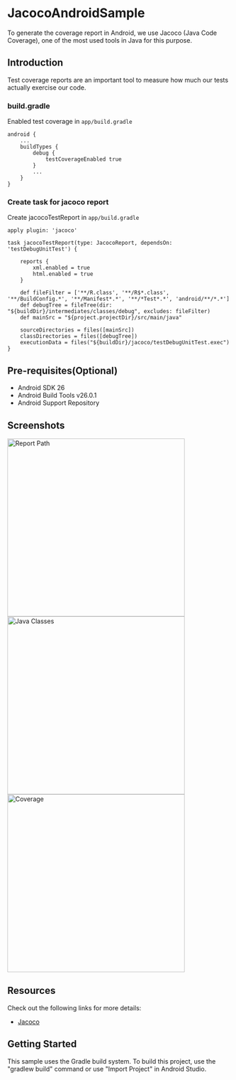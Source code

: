 # JacocoAndroidSample
To generate the coverage report in Android, we use Jacoco (Java Code Coverage), one of the most used tools in Java for this purpose.

Introduction
------------
Test coverage reports are an important tool to measure how much our tests actually exercise our code.


### build.gradle
Enabled test coverage in ```app/build.gradle``` 
```
android {
    ...
    buildTypes {
        debug {
            testCoverageEnabled true
        }
        ...
    }
}
```


### Create task for jacoco report

Create jacocoTestReport in ```app/build.gradle``` 
```
apply plugin: 'jacoco'

task jacocoTestReport(type: JacocoReport, dependsOn: 'testDebugUnitTest') {

    reports {
        xml.enabled = true
        html.enabled = true
    }

    def fileFilter = ['**/R.class', '**/R$*.class', '**/BuildConfig.*', '**/Manifest*.*', '**/*Test*.*', 'android/**/*.*']
    def debugTree = fileTree(dir: "${buildDir}/intermediates/classes/debug", excludes: fileFilter)
    def mainSrc = "${project.projectDir}/src/main/java"

    sourceDirectories = files([mainSrc])
    classDirectories = files([debugTree])
    executionData = files("${buildDir}/jacoco/testDebugUnitTest.exec")
}
```

Pre-requisites(Optional)
--------------

- Android SDK 26
- Android Build Tools v26.0.1
- Android Support Repository

Screenshots
-------------

<img src="AppShortcuts/images/reportPath.png" height="400" alt="Report Path"/> 
<img src="AppShortcuts/images/classes.png" height="400" alt="Java Classes"/> 
<img src="AppShortcuts/images/coverage.png" height="400" alt="Coverage"/> 


## Resources

Check out the following links for more details:

 * [Jacoco](http://www.eclemma.org/jacoco/)


Getting Started
---------------

This sample uses the Gradle build system. To build this project, use the
"gradlew build" command or use "Import Project" in Android Studio.


